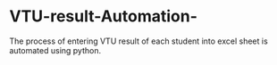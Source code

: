 # VTU-result-Automation-
The process of entering VTU result of each student into excel sheet is automated using python.
